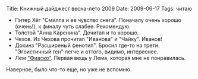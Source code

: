 Title: Книжный дайджест весна-лето 2009
Date: 2009-06-17
Tags: читаю

<div class="text"><ul>
<li>Питер Хёг  "Смилла и ее чувство снега". Поначалу очень хорошо (очень!), к финалу чуть слабее. Рекомендую.</li>
<li>Толстой "Анна Каренина". Дочитал и то хорошо.</li>
<li>Чехов. Из Чехова прочитал "Иванова" и "Чайку". Иванов!</li>
<li>Докинз "Расширеный фенотип". Бросил где-то на трети. "Эгоистичный ген" легче и оттого, видимо, интереснее.</li>
<li>Лем <a href="http://ru.wikipedia.org/wiki/Фиаско_(роман)">"Фиаско"</a>. Первая вещь у Лема, которая мне не понравилась.</li>
</ul>
<p>Наверное, было что-то еще, но уже не вспомню.</p></div>